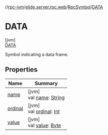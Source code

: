 //[rpc-jvm](../../../../index.md)/[elide.server.rpc.web](../../index.md)/[RpcSymbol](../index.md)/[DATA](index.md)

# DATA

[jvm]\
[DATA](index.md)

Symbol indicating a data frame.

## Properties

| Name | Summary |
|---|---|
| [name](../-t-r-a-i-l-e-r/index.md#-372974862%2FProperties%2F-814346341) | [jvm]<br>val [name](../-t-r-a-i-l-e-r/index.md#-372974862%2FProperties%2F-814346341): [String](https://kotlinlang.org/api/latest/jvm/stdlib/kotlin/-string/index.html) |
| [ordinal](../-t-r-a-i-l-e-r/index.md#-739389684%2FProperties%2F-814346341) | [jvm]<br>val [ordinal](../-t-r-a-i-l-e-r/index.md#-739389684%2FProperties%2F-814346341): [Int](https://kotlinlang.org/api/latest/jvm/stdlib/kotlin/-int/index.html) |
| [value](../value.md) | [jvm]<br>val [value](../value.md): [Byte](https://kotlinlang.org/api/latest/jvm/stdlib/kotlin/-byte/index.html) |
